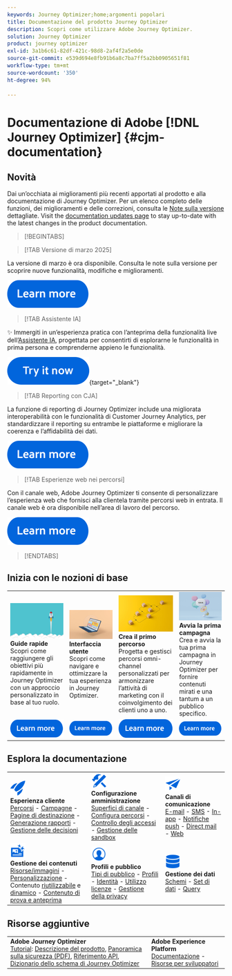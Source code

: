 ```yaml
---
keywords: Journey Optimizer;home;argomenti popolari
title: Documentazione del prodotto Journey Optimizer
description: Scopri come utilizzare Adobe Journey Optimizer.
solution: Journey Optimizer
product: journey optimizer
exl-id: 3a1b6c61-82df-421c-98d8-2af4f2a5e0de
source-git-commit: e539d694e8fb91b6a8c7ba7ff5a2bb0905651f81
workflow-type: tm+mt
source-wordcount: '350'
ht-degree: 94%

---
```


# Documentazione di Adobe [!DNL Journey Optimizer] {#cjm-documentation}

## Novità

Dai un’occhiata ai miglioramenti più recenti apportati al prodotto e alla documentazione di Journey Optimizer. Per un elenco completo delle funzioni, dei miglioramenti e delle correzioni, consulta le [Note sulla versione](using/rn/release-notes.md) dettagliate. Visit the [documentation updates page](using/rn/documentation-updates.md) to stay up-to-date with the latest changes in the product documentation.

>[!BEGINTABS]

>[!TAB Versione di marzo 2025]

La versione di marzo è ora disponibile. Consulta le note sulla versione per scoprire nuove funzionalità, modifiche e miglioramenti.

[![ulteriori informazioni](using/assets/do-not-localize/learn-more-button.svg)](using/rn/release-notes.md)

>[!TAB Assistente IA]

✨ Immergiti in un’esperienza pratica con l’anteprima della funzionalità live dell’[Assistente IA](../help/using/content-management/gs-generative.md), progettata per consentirti di esplorarne le funzionalità in prima persona e comprenderne appieno le funzionalità.

[![learn more](using/assets/do-not-localize/try-it-button.svg)](https://experienceleague.adobe.com/it/apps/journey-optimizer/ai-assistant-content-accelerator){target="_blank"}

>[!TAB Reporting con CJA]

La funzione di reporting di Journey Optimizer include una migliorata interoperabilità con le funzionalità di Customer Journey Analytics, per standardizzare il reporting su entrambe le piattaforme e migliorare la coerenza e l’affidabilità dei dati.

[![ulteriori informazioni](using/assets/do-not-localize/learn-more-button.svg)](using/reports/report-gs-cja.md)

>[!TAB Esperienze web nei percorsi]

Con il canale web, Adobe Journey Optimizer ti consente di personalizzare l’esperienza web che fornisci alla clientela tramite percorsi web in entrata. Il canale web è ora disponibile nell’area di lavoro del percorso.

[![Ulteriori informazioni](using/assets/do-not-localize/learn-more-button.svg)](using/web/create-web.md)

>[!ENDTABS]

## Inizia con le nozioni di base

<table style="table-layout:fixed">
  <tr style="border: 0;">
    <td>
    <a href="using/start/quick-start.md"><img src="using/assets/do-not-localize/start-quick.png"></a>
    <div><strong>Guide rapide</strong><br/>Scopri come raggiungere gli obiettivi più rapidamente in Journey Optimizer con un approccio personalizzato in base al tuo ruolo.</div>
    </td>
    <td>
    <a href="using/start/user-interface.md"><img src="using/assets/do-not-localize/start-interface.jpeg"></a>
    <div><strong>Interfaccia utente</strong><br/>Scopri come navigare e ottimizzare la tua esperienza in Journey Optimizer.</div>
    </td>
    <td>
    <a href="using/building-journeys/journey-gs.md"><img src="using/assets/do-not-localize/start-journey.jpeg"></a>
    <div><strong>Crea il primo percorso</strong><br/>Progetta e gestisci percorsi omni-channel personalizzati per armonizzare l’attività di marketing con il coinvolgimento dei clienti uno a uno. 
    </div>
    </td>
    <td>
    <a href="using/campaigns/create-campaign.md"><img src="using/assets/do-not-localize/start-campaign.jpeg"></a>
    <div><strong>Avvia la prima campagna</strong><br/>Crea e avvia la tua prima campagna in Journey Optimizer per fornire contenuti mirati e una tantum a un pubblico specifico.</div>
    </td>
  </tr>
  <tr style="border: 0;">
    <td align="center"><a href="using/start/quick-start.md"><img src="using/assets/do-not-localize/learn-more-button.svg"></a></td>
    <td align="center"><a href="using/start/user-interface.md"><img src="using/assets/do-not-localize/learn-more-button.svg"></a></td>
    <td align="center"><a href="using/building-journeys/journey-gs.md"><img src="using/assets/do-not-localize/learn-more-button.svg"></a></td>
    <td align="center"><a href="using/campaigns/create-campaign.md"><img src="using/assets/do-not-localize/learn-more-button.svg"></a></td>
    </tr>
</table>

## Esplora la documentazione

<table style="table-layout:auto">
  <tr style="border: 0;">
    <td>
      <img src="using/assets/do-not-localize/icon-quick-start.svg" width="35px"><br/>
      <strong>Esperienza cliente</strong><br/><a href="using/building-journeys/journey.md">Percorsi</a> - <a href="using/campaigns/get-started-with-campaigns.md">Campagne</a> - <a href="using/landing-pages/get-started-lp.md">Pagine di destinazione</a> - <a href="using/reports/live-report.md">Generazione rapporti</a> - <a href="using/offers/get-started/starting-offer-decisioning.md">Gestione delle decisioni</a>
    </td>
    <td>
      <img src="using/assets/do-not-localize/icon-configure.svg" width="35px"><br/>
      <strong>Configurazione<br/>amministrazione</strong><br/><a href="using/configuration/channel-surfaces.md">Superfici di canale</a> - <a href="using/configuration/about-data-sources-events-actions.md">Configura percorsi</a> - <a href="using/administration/permissions-overview.md">Controllo degli accessi</a> - <a href="using/administration/sandboxes.md">Gestione delle sandbox</a>
    </td>
    <td>
      <img src="using/assets/do-not-localize/icon-campaign.svg" width="35px"><br/>
      <strong>Canali di comunicazione</strong><br/><a href="using/email/get-started-email.md">E-mail</a> - <a href="using/sms/get-started-sms.md">SMS</a> - <a href="using/in-app/get-started-in-app.md">In-app</a> - <a href="using/push/get-started-push.md">Notifiche push</a> - <a href="using/direct-mail/get-started-direct-mail.md">Direct mail</a> - <a href="using/web/get-started-web.md">Web</a>
    </td>
  </tr>
  <tr style="border: 0;">
    <td>
      <img src="using/assets/do-not-localize/icon-content.svg" width="35px"><br/>
      <strong>Gestione dei contenuti</strong><br/><a href="using/integrations/assets.md">Risorse/immagini</a> - <a href="using/personalization/personalize.md">Personalizzazione</a> - Contenuto <a href="using/content-management/content-templates.md">riutilizzabile</a> e <a href="using/personalization/dynamic-content.md">dinamico</a> - <a href="using/content-management/preview-test.md">Contenuto di prova e anteprima</a>
    </td>
    <td>
      <img src="using/assets/do-not-localize/icon_profile-audience.svg" width="35px"><br/>
      <strong>Profili e pubblico</strong><br/><a href="using/audience/about-audiences.md">Tipi di pubblico</a> - <a href="using/audience/get-started-profiles.md">Profili</a> - <a href="using/audience/get-started-identity.md">Identità</a> - <a href="using/audience/license-usage.md">Utilizzo licenze</a> - <a href="using/privacy/get-started-privacy.md">Gestione della privacy</a>
    </td>
    <td>
      <img src="using/assets/do-not-localize/icon-data.svg" width="35px"><br/>
      <strong>Gestione dei dati</strong><br/><a href="using/data/get-started-schemas.md">Schemi</a> - <a href="using/data/get-started-datasets.md">Set di dati</a> - <a href="using/data/get-started-queries.md">Query</a>
    </td>
  </tr>
</table>

## Risorse aggiuntive

<table style="table-layout:fixed"><tr style="border: 0;">
<td><strong>Adobe Journey Optimizer</strong><br/><a href="https://experienceleague.adobe.com/docs/journey-optimizer-learn/tutorials/overview.html?lang=it" target="_blank">Tutorial</a>: <a href="https://helpx.adobe.com/it/legal/product-descriptions/adobe-journey-optimizer.html" target="_blank">Descrizione del prodotto</a>, <a href="https://www.adobe.com/content/dam/cc/en/security/pdfs/AJO_SecurityOverview.pdf" target="_blank">Panoramica sulla sicurezza (PDF)</a>, <a href="https://developer.adobe.com/journey-optimizer-apis/" target="_blank">Riferimento API</a>, <a href="https://experienceleague.adobe.com/tools/ajo-schemas/schema-dictionary.html?lang=it" target="_blank">Dizionario dello schema di Journey Optimizer</a>

</td>
<td><strong>Adobe Experience Platform</strong><br/>
<a href="https://experienceleague.adobe.com/docs/experience-platform/landing/home.html?lang=it" target="_blank">Documentazione</a> - <a href="https://www.adobe.com/it/experience-platform/documentation-and-developer-resources.html" target="_blank">Risorse per sviluppatori</a>
</td>
</tr></table>

<!--table style="table-layout:auto"><tr style="border: 0;"><td><img src="using/assets/do-not-localize/newsletter.png"></td><td>
<b>Stay informed and elevate your Adobe Journey Optimizer experience!</b><br/>Sign up for our quarterly newsletter. Gain exclusive access to the latest product updates, captivating stories, real-world use cases, valuable tips, and more – all delivered directly to your inbox every quarter. <a href="https://www.adobe.com/subscription/Adobe_Journey_Optimizer_NL.html">Sign up today!</a></td></tr></table-->
